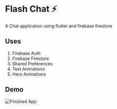 # Flash Chat ⚡️
A Chat application using flutter and firebase firestore

## Uses
1. Firebase Auth
2. Firebase Firestore
3. Shared Preferences
4. Text Animations
5. Hero Animations

## Demo
![Finished App](https://github.com/londonappbrewery/Images/blob/master/flash_chat_flutter_demo.gif)
